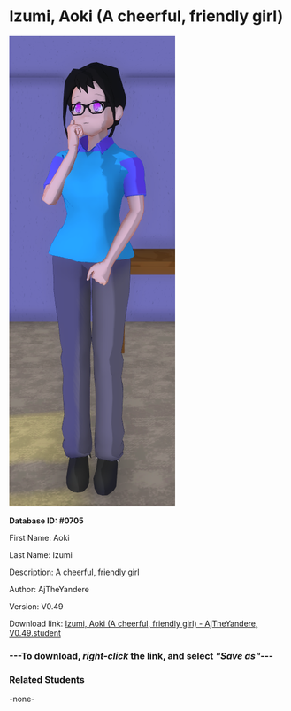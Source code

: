 # Izumi, Aoki (A cheerful, friendly girl)

<img src="../../Files/Images/Izumi, Aoki (A cheerful, friendly girl).png" title="Izumi, Aoki (A cheerful, friendly girl) - AjTheYandere, V0.49">

**Database ID: #0705**

First Name: Aoki

Last Name: Izumi

Description: A cheerful, friendly girl

Author: AjTheYandere

Version: V0.49

Download link: <a href="https://raw.githubusercontent.com/Arbiter1223/Daigaku-Gurashi-Custom-Students/master/Files/Student%20Files/Izumi%2C%20Aoki%20(A%20cheerful%2C%20friendly%20girl)%20-%20AjTheYandere%2C%20V0.49.student">Izumi, Aoki (A cheerful, friendly girl) - AjTheYandere, V0.49.student</a>

### ---**To download, _right-click_ the link, and select _"Save as"_**---

### Related Students

-none-

